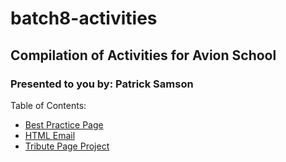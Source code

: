 # batch8-activities

## Compilation of Activities for Avion School

### Presented to you by: Patrick Samson

Table of Contents:

* [Best Practice Page](/a1-best-practice-page/index.html)
* [HTML Email](/a2-html-email/index.html)
* [Tribute Page Project](/a3-tribute-page-project/index.html)